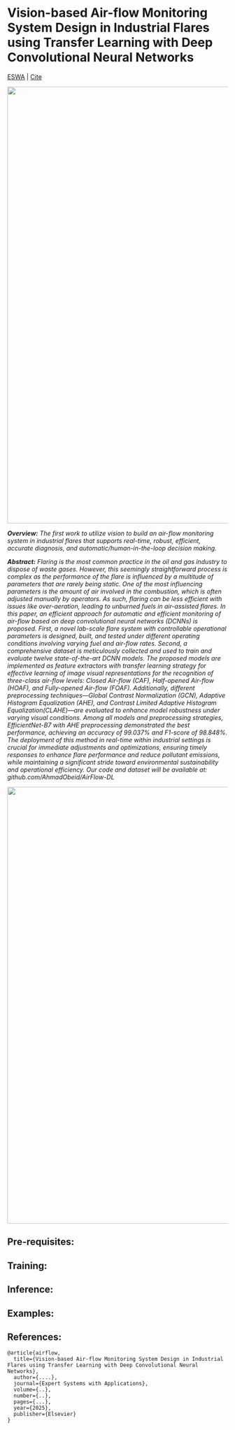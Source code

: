 # Vision-based Air-flow Monitoring System Design in Industrial Flares using Transfer Learning with Deep Convolutional Neural Networks
[ESWA](www.google.com) | [Cite](#references)

<img src="docs/fig.jpg" width="1000px" align="center" />

***Overview:** The first work to utilize vision to build an air-flow monitoring system in industrial flares that supports real-time, robust, efficient, accurate diagnosis, and automatic/human-in-the-loop decision making.*

***Abstract:** Flaring is the most common practice in the oil and gas industry to dispose of waste gases. However, this seemingly straightforward process is complex as the performance of the flare is influenced by a multitude of parameters that are rarely being static. One of the most influencing parameters is the amount of air involved in the combustion, which is often adjusted manually by operators. As such, flaring can be less efficient with issues like over-aeration, leading to unburned fuels in air-assisted flares. In this paper, an efficient approach for automatic and efficient monitoring of air-flow based on deep convolutional neural networks (DCNNs) is proposed. First, a novel lab-scale flare system with controllable operational parameters is designed, built, and tested under different operating conditions involving varying fuel and air-flow rates. Second, a comprehensive dataset is meticulously collected and used to train and evaluate twelve state-of-the-art DCNN models. The proposed models are implemented as feature extractors with transfer learning strategy for effective learning of image visual representations for the recognition of three-class air-flow levels: Closed Air-flow (CAF), Half-opened Air-flow (HOAF), and Fully-opened Air-flow (FOAF). Additionally, different preprocessing techniques—Global Contrast Normalization (GCN), Adaptive Histogram Equalization (AHE), and Contrast Limited Adaptive Histogram Equalization(CLAHE)—are evaluated to enhance model robustness under varying visual conditions. Among all models and preprocessing strategies, EfficientNet-B7 with AHE preprocessing demonstrated the best performance, achieving an accuracy of 99.037\% and F1-score of 98.848\%. The deployment of this method in real-time within industrial settings is crucial for immediate adjustments and optimizations, ensuring timely responses to enhance flare performance and reduce pollutant emissions, while maintaining a significant stride toward environmental sustainability and operational efficiency. Our code and dataset will be available at: github.com/AhmadObeid/AirFlow-DL*

<img src="docs/new.gif" width="1000px" align="center" />

## Pre-requisites:

## Training:

## Inference:

## Examples:

## References:
```
@article{airflow,
  title={Vision-based Air-flow Monitoring System Design in Industrial Flares using Transfer Learning with Deep Convolutional Neural Networks},
  author={....},
  journal={Expert Systems with Applications},
  volume={..},
  number={..},
  pages={...},
  year={2025},
  publisher={Elsevier}
}
```

